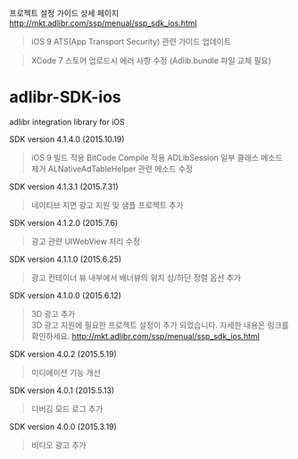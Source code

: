 프로젝트 설정 가이드 상세 페이지
<http://mkt.adlibr.com/ssp/menual/ssp_sdk_ios.html>
> iOS 9 ATS(App Transport Security) 관련 가이드 업데이트

> XCode 7 스토어 업로드시 에러 사항 수정 (Adlib.bundle 파일 교체 필요)


# adlibr-SDK-ios
adlibr integration library for iOS

SDK version 4.1.4.0 (2015.10.19)
> iOS 9 빌드 적용 
> BitCode Compile 적용
> ADLibSession 일부 클래스 메소드 제거
> ALNativeAdTableHelper 관련 메소드 수정

SDK version 4.1.3.1 (2015.7.31)
> 네이티브 지면 광고 지원 및 샘플 프로젝트 추가

SDK version 4.1.2.0 (2015.7.6)
> 광고 관련 UIWebView 처리 수정

SDK version 4.1.1.0 (2015.6.25)
> 광고 컨테이너 뷰 내부에서 배너뷰의 위치 상/하단 정렬 옵션 추가

SDK version 4.1.0.0 (2015.6.12)
> 3D 광고 추가<br>3D 광고 지원에 필요한 프로젝트 설정이 추가 되었습니다. 자세한 내용은 링크를 확인하세요.
<http://mkt.adlibr.com/ssp/menual/ssp_sdk_ios.html>

SDK version 4.0.2 (2015.5.19)
> 미디에이션 기능 개선

SDK version 4.0.1 (2015.5.13)
> 디버깅 모드 로그 추가

SDK version 4.0.0 (2015.3.19)
> 비디오 광고 추가
